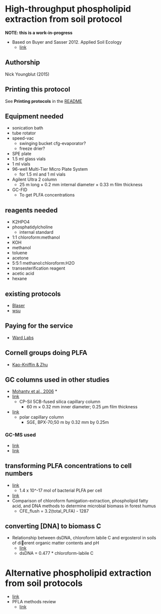 # High-throughput phospholipid extraction from soil protocol

__NOTE: this is a work-in-progress__

* Based on Buyer and Sasser 2012. Applied Soil Ecology
	* [link](http://www.midi-inc.com/pdf/Rapid_PLFA_Extraction.pdf)


## Authorship

Nick Youngblut (2015)


## Printing this protocol

See **Printing protocols** in the [README](../README.md#printing-protocols-conversion-of-protocols-to-pdf)

## Equipment needed

* sonication bath
* tube rotator
* speed-vac
	* swinging bucket cfg-evaporator?
	* freeze drier?
* SPE plate
* 1.5 ml glass vials
* 1 ml vials
* 96-well Multi-Tier Micro Plate System
	* for 1.5 ml and 1 ml vials
* Agilent Ultra 2 column
	* 25 m long × 0.2 mm internal diameter × 0.33 m film thickness
* GC-FID
	* To get PLFA concentrations


## reagents needed

* K2HPO4
* phosphatidylcholine
	* internal standard
* 1:1 chloroform:methanol
* KOH
* methanol
* toluene
* acetone
* 5:5:1 methanol:chloroform:H2O
* transesterification reagent
* acetic acid
* hexane


## existing protocols

* [Blaser](http://nature.berkeley.edu/soilmicro/methods/BalserPLFA.pdf)
* [wsu](http://vegetables.wsu.edu/scri/PLFA_protocolsOnly.pdf)


## Paying for the service

* [Ward Labs](http://wardlab.com/FeeSchedule/WardLabs_FeeSchedule_Web.pdf#page=4)


## Cornell groups doing PLFA

* [Kao-Kniffin & Zhu](http://link.springer.com/article/10.1007%2Fs00248-013-0254-8)
	

## GC columns used in other studies

* [Mohanty et al., 2006](http://aem.asm.org/content/72/2/1346.full.pdf+html)
	* 
* [link](http://onlinelibrary.wiley.com/doi/10.1111/j.1462-2920.2007.01466.x/full)
	* CP-Sil 5CB-fused silica capillary column
		* 60 m × 0.32 mm inner diameter; 0.25 μm film thickness
* [link](http://aem.asm.org/content/72/2/1346.full.pdf+html)
	* polar capillary column 
		* SGE, BPX-70;50  m  by  0.32  mm  by  0.25m
		
### GC-MS used
		
* [link](http://www.sciencedirect.com/science/article/pii/S0038071709004209)
* [link](http://onlinelibrary.wiley.com/doi/10.1111/j.1462-2920.2007.01466.x/full)
 
	
		
## transforming PLFA concentrations to cell numbers

* [link](http://link.springer.com/article/10.1007%2FBF00384433)
	* 1.4 x 10^-17 mol of bacterial PLFA per cell
* [link](http://www.sciencedirect.com/science/article/pii/016864969500046D)
* Comparison of chloroform fumigation-extraction, phospholipid fatty acid,
and DNA methods to determine microbial biomass in forest humus
	* CFE_flush = 3.2(total_PLFA) - 1287
	
## converting [DNA] to biomass C

* Relationship between dsDNA, chloroform labile C and ergosterol in soils of di􏰈erent organic matter contents and pH
	* [link](http://www.sciencedirect.com/science/article/pii/S0038071799002102)
	* dsDNA = 0.477 * chloroform-labile C
	


# Alternative phospholipid extraction from soil protocols

* [link](http://journals.plos.org/plosone/article?id=10.1371/journal.pone.0115775#s2)
* PFLA methods review
	* [link](http://www.sciencedirect.com/science/article/pii/S0016706109000548)


